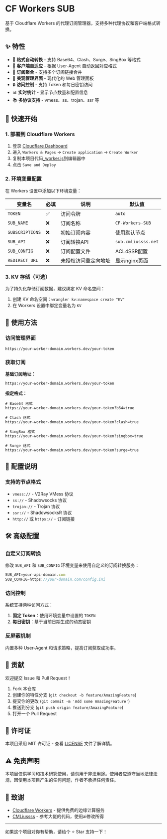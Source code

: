 # CF Workers SUB

基于 Cloudflare Workers 的代理订阅管理器，支持多种代理协议和客户端格式转换。

## ✨ 特性

- 🔄 **格式自动转换** - 支持 Base64、Clash、Surge、SingBox 等格式
- 📱 **客户端自适应** - 根据 User-Agent 自动返回对应格式
- 🔗 **订阅聚合** - 支持多个订阅链接合并
- 🎨 **美观管理界面** - 现代化的 Web 管理面板
- 🔒 **访问控制** - 支持 Token 和每日密钥访问
- 📊 **实时统计** - 显示节点数量和配置信息
- 📚 **多协议支持** - vmess、ss、trojan、ssr 等

## 🚀 快速开始

### 1. 部署到 Cloudflare Workers

1. 登录 [Cloudflare Dashboard](https://dash.cloudflare.com/)
2. 进入 `Workers & Pages` → `Create application` → `Create Worker`
3. 复制本项目代码[_worker.js](https://github.com/231128ikun/merge/blob/main/_worker.js)到编辑器中
4. 点击 `Save and Deploy`

### 2. 环境变量配置

在 Workers 设置中添加以下环境变量：

| 变量名 | 必填 | 说明 | 默认值 |
|--------|------|------|--------|
| `TOKEN` | ✅ | 访问令牌 | `auto` |
| `SUB_NAME` | ❌ | 订阅名称 | `CF-Workers-SUB` |
| `SUBSCRIPTIONS` | ❌ | 初始订阅内容 | 使用默认节点 |
| `SUB_API` | ❌ | 订阅转换API | `sub.cmliussss.net` |
| `SUB_CONFIG` | ❌ | 订阅配置文件 | ACL4SSR配置 |
| `REDIRECT_URL` | ❌ | 未授权访问重定向地址 | 显示nginx页面 |

### 3. KV 存储（可选）

为了持久化存储订阅数据，建议绑定 KV 命名空间：

1. 创建 KV 命名空间：`wrangler kv:namespace create "KV"`
2. 在 Workers 设置中绑定变量名为 `KV`

## 📖 使用方法

### 访问管理界面

```
https://your-worker-domain.workers.dev/your-token
```

### 获取订阅

**基础订阅地址：**
```
https://your-worker-domain.workers.dev/your-token
```

**指定格式：**
```
# Base64 格式
https://your-worker-domain.workers.dev/your-token?b64=true

# Clash 格式
https://your-worker-domain.workers.dev/your-token?clash=true

# SingBox 格式
https://your-worker-domain.workers.dev/your-token?singbox=true

# Surge 格式
https://your-worker-domain.workers.dev/your-token?surge=true
```

## 🔧 配置说明

### 支持的节点格式

- `vmess://` - V2Ray VMess 协议
- `ss://` - Shadowsocks 协议
- `trojan://` - Trojan 协议
- `ssr://` - ShadowsocksR 协议
- `http://` 或 `https://` - 订阅链接

## 🛠️ 高级配置

### 自定义订阅转换

修改 `SUB_API` 和 `SUB_CONFIG` 环境变量来使用自定义的订阅转换服务：

```javascript
SUB_API=your-api-domain.com
SUB_CONFIG=https://your-domain.com/config.ini
```

### 访问控制

系统支持两种访问方式：

1. **固定 Token**：使用环境变量中设置的 `TOKEN`
2. **每日密钥**：基于当前日期生成的动态密钥

### 反屏蔽机制

内置多种 User-Agent 和请求策略，提高订阅获取成功率。

## 🤝 贡献

欢迎提交 Issue 和 Pull Request！

1. Fork 本仓库
2. 创建你的特性分支 (`git checkout -b feature/AmazingFeature`)
3. 提交你的更改 (`git commit -m 'Add some AmazingFeature'`)
4. 推送到分支 (`git push origin feature/AmazingFeature`)
5. 打开一个 Pull Request

## 📄 许可证

本项目采用 MIT 许可证 - 查看 [LICENSE](LICENSE) 文件了解详情。

## ⚠️ 免责声明

本项目仅供学习和技术研究使用，请勿用于非法用途。使用者应遵守当地法律法规，因使用本项目产生的任何问题，作者不承担任何责任。

## 🙏 致谢

- [Cloudflare Workers](https://workers.cloudflare.com/) - 提供免费的边缘计算服务
- [CMLiussss](https://github.com/cmliu/CF-Workers-SUB) - 参考大佬的代码，使用ai修改所得

---

如果这个项目对你有帮助，请给个 ⭐ Star 支持一下！
